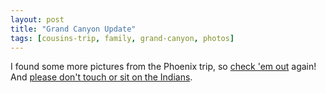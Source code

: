```yaml
---
layout: post
title: "Grand Canyon Update"
tags: [cousins-trip, family, grand-canyon, photos]
---
```


I found some more pictures from the Phoenix trip, so [check 'em out](http://kurup.org/photo/album?album_id=5317) again! And [please don't touch or sit on the Indians](http://kurup.org/photo/photo?photo_id=2995).
